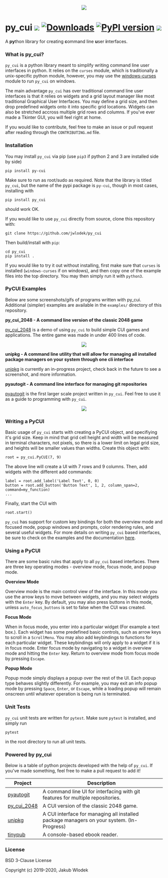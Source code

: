 <p align="center">
    <img src="https://raw.githubusercontent.com/jwlodek/py_cui/master/docs/assets/py_cui_logo.png">
</p>

# py_cui ![](https://travis-ci.org/jwlodek/py_cui.svg?branch=master) [![Downloads](https://pepy.tech/badge/py-cui)](https://pepy.tech/project/py-cui) [![PyPI version](https://badge.fury.io/py/py-cui.svg)](https://badge.fury.io/py/py-cui) ![](https://img.shields.io/github/license/jwlodek/py_cui.svg)

A **py**thon library for creating **c**ommand line **u**ser **i**nterfaces.

### What is py_cui?

`py_cui` is a python library meant to simplify writing command line user interfaces in python. It relies on the `curses` module, which is traditionally a unix-specific python module, however, you may use the [windows-curses](https://github.com/zephyrproject-rtos/windows-curses) module to run `py_cui` on windows.

The main advantage `py_cui` has over traditional command line user interfaces is that it relies on widgets and a grid layout manager like most traditional Graphical User Interfaces. You may define a grid size, and then drop predefined widgets onto it into specific grid locations. Widgets can also be stretched accross multiple grid rows and columns. If you've ever made a Tkinter GUI, you will feel right at home.

If you would like to contribute, feel free to make an issue or pull request after reading through the `CONTRIBUTING.md` file.

### Installation

You may install `py_cui` via pip (use `pip3` if python 2 and 3 are installed side by side)
```
pip install py-cui
```
Make sure to run as root/sudo as required. Note that the library is titled `py_cui`, but the name of the pypi package is `py-cui`, though in most cases, installing with 
```
pip install py_cui
```
should work OK.

If you would like to use `py_cui` directly from source, clone this repository with:
```
git clone https://github.com/jwlodek/py_cui
```
Then build/install with `pip`:
```
cd py_cui
pip install .
```
If you would like to try it out without installing, first make sure that `curses` is installed (`windows-curses` if on windows), and then copy one of the example files into the top directory. You may then simply run it with `python3`.

### PyCUI Examples

Below are some screenshots/gifs of programs written with py_cui. Additional (simpler) examples are available in the `examples/` directory of this repository.

**py_cui_2048 - A command line version of the classic 2048 game**

[py_cui_2048](https://github.com/jwlodek/py_cui_2048) is a demo of using `py_cui` to build simple CUI games and applications. The entire game was made in under 400 lines of code.
<p align="center">
    <img src="docs/assets/py2048-demo.gif">
</p>

**unipkg - A command line utility that will allow for managing all installed package managers on your system through one cli interface**

[unipkg](https://github.com/jwlodek/unipkg) is currently an in-progress project, check back in the future to see a screenshot, and more information.

**pyautogit - A command line interface for managing git repositories**

[pyautogit](https://github.com/jwlodek/pyautogit) is the first larger scale project written in `py_cui`. Feel free to use it as a guide to programming with `py_cui`.
<p align="center">
    <img src="docs/assets/pyautogit-demo.gif">
</p>

### Writing a PyCUI

Basic usage of `py_cui` starts with creating a PyCUI object, and specifiying it's grid size. Keep in mind that grid cell height and width will be measured in terminal characters, not pixels, so there is a lower limit on legal grid size, and heights will be smaller values than widths. Create this object with:
```
root = py_cui.PyCUI(7, 9)
```
The above line will create a UI with 7 rows and 9 columns. Then, add widgets with the different add commands:
```
label = root.add_label('Label Text', 0, 0)
button = root.add_button('Button Text', 1, 2, column_span=2, command=my_function)
...
```

Finally, start the CUI with
```
root.start()
```

`py_cui` has support for custom key bindings for both the overview mode and focused mode, popup windows and prompts, color rendering rules, and several useful widgets. For more details on writing `py_cui` based interfaces, be sure to check on the examples and the documentation [here](https://jwlodek.github.io/py_cui-docs).

### Using a PyCUI

There are some basic rules that apply to all `py_cui` based interfaces. There are three key operating modes - overview mode, focus mode, and popup mode. 

**Overview Mode**

Overview mode is the main control view of the interface. In this mode you use the arrow keys to move between widgets, and you may select widgets with the `Enter` key. By default, you may also press buttons in this mode, unless `auto_focus_buttons` is set to false when the CUI was created.

**Focus Mode**

When in focus mode, you enter into a particular widget (For example a text box.). Each widget has some predefined basic controls, such as arrow keys to scroll in a `ScrollMenu`. You may also add keybindings to functions for each particular widget. These keybindings will only apply to a widget if it is in focus mode. Enter focus mode by navigating to a widget in overview mode and hitting the `Enter` key. Return to overview mode from focus mode by pressing `Escape`.

**Popup Mode**

Popup mode simply displays a popup over the rest of the UI. Each popup type behaves slightly differently. For example, you may exit an info popup mode by pressing `Space`, `Enter`, or `Escape`, while a loading popup will remain onscreen until whatever operation is being run is terminated.

### Unit Tests

`py_cui` unit tests are written for `pytest`. Make sure `pytest` is installed, and simply run
```
pytest
```
in the root directory to run all unit tests.

### Powered by py_cui

Below is a table of python projects developed with the help of `py_cui`. If you've made something, feel free to make a pull request to add it!

Project | Description
--------|-------------
[pyautogit](https://github.com/jwlodek/pyautogit) | A command line UI for interfacing with git features for multiple repositories.
[py_cui_2048](https://github.com/jwlodek/py_cui_2048) | A CUI version of the classic 2048 game.
[unipkg](https://github.com/jwlodek/unipkg) | A CUI interface for managing all installed package managers on your system. (In-Progress)
[tinypub](https://github.com/HakierGrzonzo/tinyPub) | A console-based ebook reader.

### License

BSD 3-Clause License

Copyright (c) 2019-2020, Jakub Wlodek
